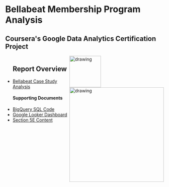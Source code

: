 # Bellabeat Membership Program Analysis
## Coursera's Google Data Analytics Certification Project 

<div style="display:flex;">
    <div style="flex:2;">
        <ul>
        <h2>Report Overview</h2>
            <li><a href="Bellabeat-Case-Study-Bigquery-Google-Looker.ipynb">Bellabeat Case Study Analysis</a></li>
        <h4>Supporting Documents</h4>
            <li><a href="Bigquery-Code.ipynb">BigQuery SQL Code</a></li>
            <li><a href="Data-Dashboard.ipynb">Google Looker Dashboard</a></li>
            <li><a href="Section-5e.ipynb">Section 5E Content</a></li>
        </ul>
    </div>
    <div style="flex:1;">
      <img src="https://github.com/lukbos/Bellabeat_Membership_Program_Analysis/assets/97811417/0fb5cf74-fc58-4e76-a7b2-cb848e1d73b3" alt="drawing" width="100">
      <img src="https://github.com/lukbos/Bellabeat_Membership_Program_Analysis/assets/97811417/f2f440b8-1832-4c93-9e8f-2322a8d97517" alt="drawing" width="300">
    </div>
</div>
